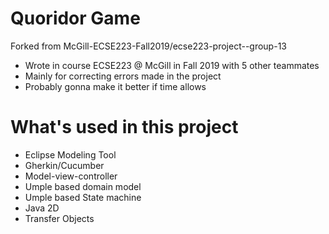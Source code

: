 # Quoridor Game
Forked from McGill-ECSE223-Fall2019/ecse223-project--group-13
* Wrote in course ECSE223 @ McGill in Fall 2019 with 5 other teammates
* Mainly for correcting errors made in the project
* Probably gonna make it better if time allows

# What's used in this project
* Eclipse Modeling Tool
* Gherkin/Cucumber
* Model-view-controller
* Umple based domain model
* Umple based State machine
* Java 2D
* Transfer Objects
